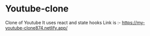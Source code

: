 # Youtube-clone
Clone of Youtube
It uses react and state hooks
Link is :- https://my-youtube-clone874.netlify.app/
